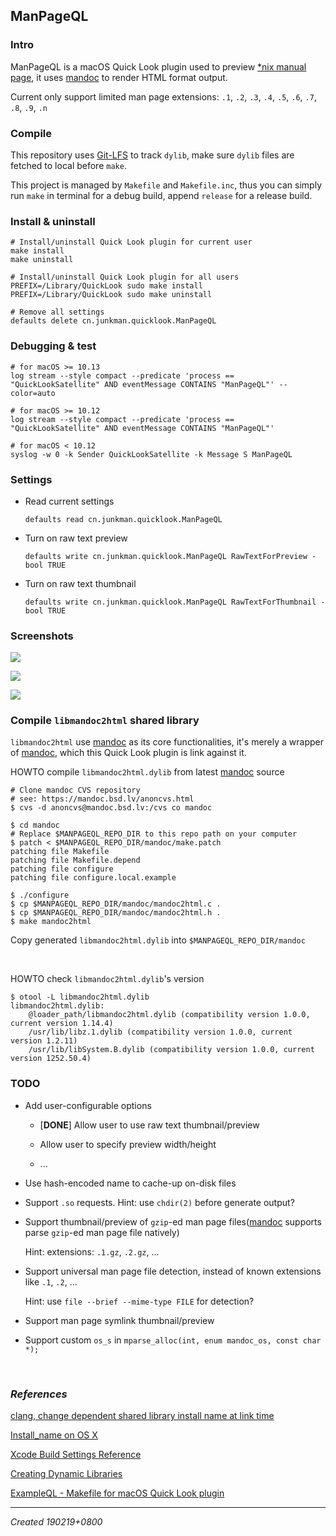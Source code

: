 ## ManPageQL

### Intro

ManPageQL is a macOS Quick Look plugin used to preview [*nix manual page](https://en.wikipedia.org/wiki/Man_page), it uses [mandoc](https://mandoc.bsd.lv/) to render HTML format output.

Current only support limited man page extensions: `.1`, `.2`, `.3`, `.4`, `.5`, `.6`, `.7`, `.8`, `.9`, `.n`

### Compile

This repository uses [Git-LFS](https://git-lfs.github.com/) to track `dylib`, make sure `dylib` files are fetched to local before `make`.

This project is managed by `Makefile` and `Makefile.inc`, thus you can simply run `make` in terminal for a debug build, append `release` for a release build.

### Install & uninstall

```shell
# Install/uninstall Quick Look plugin for current user
make install
make uninstall

# Install/uninstall Quick Look plugin for all users
PREFIX=/Library/QuickLook sudo make install
PREFIX=/Library/QuickLook sudo make uninstall

# Remove all settings
defaults delete cn.junkman.quicklook.ManPageQL
```

### Debugging & test

```
# for macOS >= 10.13
log stream --style compact --predicate 'process == "QuickLookSatellite" AND eventMessage CONTAINS "ManPageQL"' --color=auto

# for macOS >= 10.12
log stream --style compact --predicate 'process == "QuickLookSatellite" AND eventMessage CONTAINS "ManPageQL"'

# for macOS < 10.12
syslog -w 0 -k Sender QuickLookSatellite -k Message S ManPageQL
```

### Settings

* Read current settings

	```shell
	defaults read cn.junkman.quicklook.ManPageQL
	```

* Turn on raw text preview

	```shell
	defaults write cn.junkman.quicklook.ManPageQL RawTextForPreview -bool TRUE
	```

* Turn on raw text thumbnail

	```shell
	defaults write cn.junkman.quicklook.ManPageQL RawTextForThumbnail -bool TRUE
	```

### Screenshots

![](screenshots/1.png)

![](screenshots/2.png)

![](screenshots/3.png)

### Compile `libmandoc2html` shared library

`libmandoc2html` use [mandoc](https://mandoc.bsd.lv/) as its core functionalities, it's merely a wrapper of [mandoc](https://mandoc.bsd.lv/), which this Quick Look plugin is link against it.

HOWTO compile `libmandoc2html.dylib` from latest [mandoc](https://mandoc.bsd.lv/) source

```shell
# Clone mandoc CVS repository
# see: https://mandoc.bsd.lv/anoncvs.html
$ cvs -d anoncvs@mandoc.bsd.lv:/cvs co mandoc

$ cd mandoc
# Replace $MANPAGEQL_REPO_DIR to this repo path on your computer
$ patch < $MANPAGEQL_REPO_DIR/mandoc/make.patch
patching file Makefile
patching file Makefile.depend
patching file configure
patching file configure.local.example

$ ./configure
$ cp $MANPAGEQL_REPO_DIR/mandoc/mandoc2html.c .
$ cp $MANPAGEQL_REPO_DIR/mandoc/mandoc2html.h .
$ make mandoc2html
```

Copy generated `libmandoc2html.dylib` into `$MANPAGEQL_REPO_DIR/mandoc`

<br>

HOWTO check `libmandoc2html.dylib`'s version

```shell
$ otool -L libmandoc2html.dylib
libmandoc2html.dylib:
	@loader_path/libmandoc2html.dylib (compatibility version 1.0.0, current version 1.14.4)
	/usr/lib/libz.1.dylib (compatibility version 1.0.0, current version 1.2.11)
	/usr/lib/libSystem.B.dylib (compatibility version 1.0.0, current version 1252.50.4)
```

### TODO

* Add user-configurable options

 	* [**DONE**] Allow user to use raw text thumbnail/preview

 	* Allow user to specify preview width/height

 	* ...

* Use hash-encoded name to cache-up on-disk files

* Support `.so` requests. Hint: use `chdir(2)` before generate output?

* Support thumbnail/preview of `gzip`-ed man page files([mandoc](https://mandoc.bsd.lv/) supports parse `gzip`-ed man page file natively)

	Hint: extensions: `.1.gz`, `.2.gz`, ...

* Support universal man page file detection, instead of known extensions like `.1`, `.2`, ...

	Hint: use `file --brief --mime-type FILE` for detection?

* Support man page symlink thumbnail/preview

* Support custom `os_s` in `mparse_alloc(int, enum mandoc_os, const char *);`

<br>

### *References*

[clang, change dependent shared library install name at link time](https://stackoverflow.com/questions/27506450/clang-change-dependent-shared-library-install-name-at-link-time)

[Install_name on OS X](http://log.zyxar.com/blog/2012/03/10/install-name-on-os-x/)

[Xcode Build Settings Reference](https://pewpewthespells.com/blog/buildsettings.html)

[Creating Dynamic Libraries](https://developer.apple.com/library/archive/documentation/DeveloperTools/Conceptual/DynamicLibraries/100-Articles/CreatingDynamicLibraries.html)

[ExampleQL - Makefile for macOS Quick Look plugin](https://github.com/lynnlx/quicklook_plugin)

---

*Created 190219+0800*